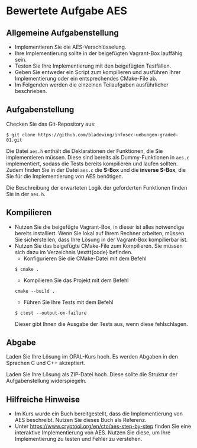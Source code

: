 # Bewertete Aufgabe AES

## Allgemeine Aufgabenstellung

* Implementieren Sie die AES-Verschlüsselung.
* Ihre Implementierung sollte in der beigefügten Vagrant-Box lauffähig sein.
* Testen Sie Ihre Implementierung mit den beigefügten Testfällen.
* Geben Sie entweder ein Script zum kompilieren und ausführen Ihrer Implementierung oder ein entsprechendes CMake-File ab.
* Im Folgenden werden die einzelnen Teilaufgaben ausführlicher beschrieben.

## Aufgabenstellung

Checken Sie das Git-Repository aus:

```console
$ git clone https://github.com/bladewing/infosec-uebungen-graded-01.git
```

Die Datei ```aes.h``` enthält die Deklarationen der Funktionen, die Sie implementieren müssen. 
Diese sind bereits als Dummy-Funktionen in ```aes.c``` implementiert, sodass die Tests bereits kompilieren und laufen sollten. 
Zudem finden Sie in der Datei ```aes.c``` die **S-Box** und die **inverse S-Box**, die Sie für die Implementierung von AES benötigen.

Die Beschreibung der erwarteten Logik der geforderten Funktionen finden Sie in der ```aes.h```.

## Kompilieren

* Nutzen Sie die beigefügte Vagrant-Box, in dieser ist alles notwendige bereits installiert. Wenn Sie lokal auf Ihrem Rechner arbeiten, müssen Sie sicherstellen, dass Ihre Lösung in der Vagrant-Box kompilierbar ist.
* Nutzen Sie das beigefügte CMake-File zum Kompilieren. Sie müssen sich dazu im Verzeichnis \texttt{code} befinden.
  * Konfigurieren Sie die CMake-Datei mit dem Befehl 
  ```console
  $ cmake .
  ```
  * Kompilieren Sie das Projekt mit dem Befehl 
  ```console
  cmake --build .
  ```
  * Führen Sie Ihre Tests mit dem Befehl 
  ```console
  $ ctest --output-on-failure
  ```
  Dieser gibt Ihnen die Ausgabe der Tests aus, wenn diese fehlschlagen.

## Abgabe

Laden Sie Ihre Lösung im OPAL-Kurs hoch. Es werden Abgaben in den Sprachen C und C++ akzeptiert.

Laden Sie Ihre Lösung als ZIP-Datei hoch. Diese sollte die Struktur der Aufgabenstellung widerspiegeln. 

## Hilfreiche Hinweise

* Im Kurs wurde ein Buch bereitgestellt, dass die Implementierung von AES beschreibt. Nutzen Sie dieses Buch als Referenz.
* Unter https://www.cryptool.org/en/cto/aes-step-by-step finden Sie eine interaktive Implementierung von AES. Nutzen Sie diese, um Ihre Implementierung zu testen und Fehler zu verstehen.